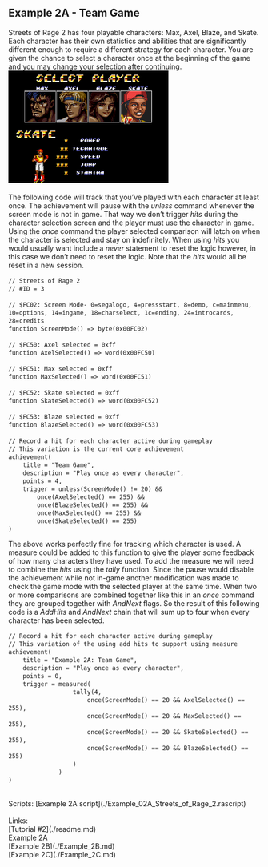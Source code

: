 ## Example 2A - Team Game
Streets of Rage 2 has four playable characters: Max, Axel, Blaze, and Skate. Each character has their own statistics and abilities that are significantly different enough to require a different strategy for each character.  You are given the chance to select a character once at the beginning of the game and you may change your selection after continuing.<br> 
![Character selection screenshot with Skate selected](Skate_Select.png)<br>
<br>
 The following code will track that you’ve played with each character at least once.  The achievement will pause with the *unless* command whenever the screen mode is not in game.  That way we don’t trigger *hits* during the character selection screen and the player must use the character in game. Using the *once* command the player selected comparison will latch on when the character is selected and stay on indefinitely. When using *hits* you would usually want include a *never* statement to reset the logic however, in this case we don’t need to reset the logic.  Note that the *hits* would all be reset in a new session.
```
// Streets of Rage 2
// #ID = 3

// $FC02: Screen Mode- 0=segalogo, 4=pressstart, 8=demo, c=mainmenu, 10=options, 14=ingame, 18=charselect, 1c=ending, 24=introcards, 28=credits
function ScreenMode() => byte(0x00FC02)

// $FC50: Axel selected = 0xff
function AxelSelected() => word(0x00FC50)

// $FC51: Max selected = 0xff
function MaxSelected() => word(0x00FC51)

// $FC52: Skate selected = 0xff
function SkateSelected() => word(0x00FC52)

// $FC53: Blaze selected = 0xff
function BlazeSelected() => word(0x00FC53)

// Record a hit for each character active during gameplay
// This variation is the current core achievement
achievement(
    title = "Team Game", 
    description = "Play once as every character",
    points = 4,
    trigger = unless(ScreenMode() != 20) &&
        once(AxelSelected() == 255) && 
        once(BlazeSelected() == 255) &&
        once(MaxSelected() == 255) && 
        once(SkateSelected() == 255)
)
```
The above works perfectly fine for tracking which character is used.  A measure could be added to this function to give the player some feedback of how many characters they have used. To add the measure we will need to combine the *hits* using the *tally* function.  Since the pause would disable the achievement while not in-game another modification was made to check the game mode with the selected player at the same time.  When two or more comparisons are combined together like this in an *once* command they are grouped together with *AndNext* flags.  So the result of this following code is a *AddHits* and *AndNext* chain that will sum up to four when every character has been selected.<br>
```
// Record a hit for each character active during gameplay
// This variation of the using add hits to support using measure
achievement(
    title = "Example 2A: Team Game", 
    description = "Play once as every character", 
    points = 0,
    trigger = measured(
                  tally(4,
                      once(ScreenMode() == 20 && AxelSelected() == 255),
                      once(ScreenMode() == 20 && MaxSelected() == 255),
                      once(ScreenMode() == 20 && SkateSelected() == 255),
                      once(ScreenMode() == 20 && BlazeSelected() == 255)
                  )
              )
)
```
<br>
Scripts: [Example 2A script](./Example_02A_Streets_of_Rage_2.rascript) <br>
<br>
Links: <br>
[Tutorial #2](./readme.md) <br>
Example 2A<br>
[Example 2B](./Example_2B.md) <br>
[Example 2C](./Example_2C.md) <br>